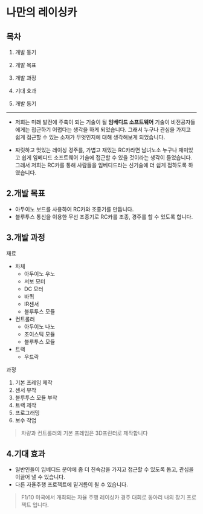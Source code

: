 **나만의 레이싱카**
==============


목차
------------
1. 개발 동기
2. 개발 목표
3. 개발 과정	
4. 기대 효과
 
 
1. 개발 동기
------------------------	
+ 저희는 미래 발전에 주축이 되는 기술이 될 **임베디드 소프트웨어** 기술이 비전공자들에게는 접근하기 어렵다는 생각을 하게 되었습니다. 그래서 누구나 관심을 가지고 쉽게 접근할 수 있는 소재가 무엇인지에 대해 생각해보게 되었습니다.

+ 짜릿하고 멋있는 레이싱 경주를, 가볍고 재밌는 RC카라면 남녀노소 누구나 재미있고 쉽게 임베디드 소프트웨어 기술에 접근할 수 있을 것이라는 생각이 들었습니다.  그래서 저희는 RC카를 통해 사람들을 임베디드라는 신기술에 더 쉽게 접하도록 하였습니다.


2.개발 목표
-----------------------
+ 아두이노 보드를 사용하여 RC카와 조종기를 만듭니다.  
+ 블루투스 통신을 이용한 무선 조종기로 RC카를 조종, 경주를 할 수 있도록 합니다.


3.개발 과정
----------------------- 
재료
+ 차체	   
	+  아두이노 우노
	+  서보 모터
	+   DC 모터
	+ 바퀴
	+ IR센서 
	+ 블루투스 모듈
+ 컨트롤러  
	+ 아두이노 나노 
	+ 조이스틱 모듈 
	+ 블루투스 모듈 
+ 트랙 
	+  우드락
	  
과정 
1. 기본 프레임 제작
2. 센서 부착
3. 블루투스 모듈 부착
4. 트랙 제작
5. 프로그래밍
6. 보수 작업
		  
> 차량과 컨트롤러의 기본 프레임은 3D프린터로 제작합니다


4.기대 효과
-----------------------
+ 일반인들이 임베디드 분야에 좀 더 친숙감을 가지고 접근할 수 있도록 돕고,  관심을 이끌어 낼 수 있습니다.
+ 다른 자율주행 프로젝트에 밑거름이 될 수 있습니다.
> F1/10 
> 미국에서 개최되는 자율 주행 레이싱카 경주 대회로 동아리 내의 장기 프로젝트 입니다.
